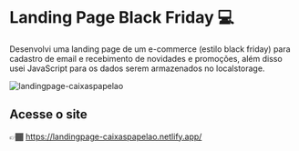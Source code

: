 # Landing Page Black Friday 💻

Desenvolvi uma landing page de um e-commerce (estilo black friday) para cadastro de email e recebimento de novidades e promoções, além disso usei JavaScript para os dados serem armazenados no localstorage.

![landingpage-caixaspapelao](https://user-images.githubusercontent.com/79595032/126084364-21c7355a-50cb-4d44-af3d-68f8d1539983.png)

## Acesse o site
👉🏾 https://landingpage-caixaspapelao.netlify.app/
